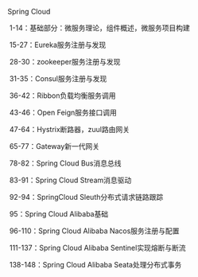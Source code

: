 Spring Cloud

​	1-14：基础部分：微服务理论，组件概述，微服务项目构建

​	15-27：Eureka服务注册与发现

​	28-30：zookeeper服务注册与发现

​	31-35：Consul服务注册与发现

​	36-42：Ribbon负载均衡服务调用

​	43-46：Open Feign服务接口调用

​	47-64：Hystrix断路器，zuul路由网关

​	65-77：Gateway新一代网关

​	78-82：Spring Cloud Bus消息总线

​	83-91：Spring Cloud Stream消息驱动

​	92-94：SpringCloud Sleuth分布式请求链路跟踪

​	95：Spring Cloud Alibaba基础

​	96-110：Spring Cloud Alibaba Nacos服务注册与配置

​	111-137：Spring Cloud Alibaba Sentinel实现熔断与断流

​	138-148：Spring Cloud Alibaba Seata处理分布式事务